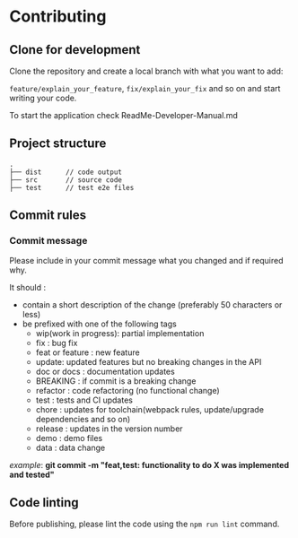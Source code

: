 # Contributing

## Clone for development

Clone the repository and create a local branch with what you want to add:

`feature/explain_your_feature`, `fix/explain_your_fix` and so on and start writing your code.

To start the application check ReadMe-Developer-Manual.md

## Project structure

```
.
├── dist      // code output
├── src       // source code
├── test      // test e2e files
```

## Commit rules

### Commit message

Please include in your commit message what you changed and if required why.

It should :

- contain a short description of the change (preferably 50 characters or less)
- be prefixed with one of the following tags
  - wip(work in progress): partial implementation
  - fix : bug fix
  - feat or feature : new feature
  - update: updated features but no breaking changes in the API
  - doc or docs : documentation updates
  - BREAKING : if commit is a breaking change
  - refactor : code refactoring (no functional change)
  - test : tests and CI updates
  - chore : updates for toolchain(webpack rules, update/upgrade dependencies and so on)
  - release : updates in the version number
  - demo : demo files
  - data : data change

_example_: **git commit -m "feat,test: functionality to do X was implemented and tested"**

## Code linting

Before publishing, please lint the code using the `npm run lint` command.

